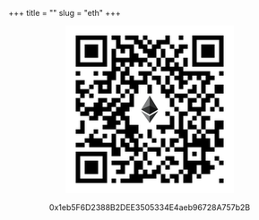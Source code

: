 +++
title = ""
slug = "eth"
+++

<p align="center" width="100%"><img src="https://github.com/emanuelboderash/website/blob/master/static/images/eth.png?raw=true"/></p>

<p style="text-align: center;">0x1eb5F6D2388B2DEE3505334E4aeb96728A757b2B</p>